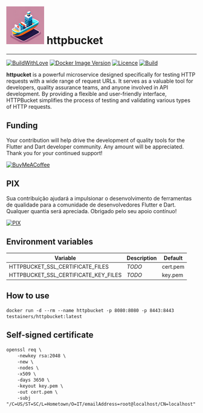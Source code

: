 <h1>
<img src="helpers/testainers-100.png" alt="Testainers" title="Testainers">
httpbucket
</h1>

---

[![BuildWithLove](https://img.shields.io/badge/%20built%20with-%20%E2%9D%A4-ff69b4.svg "build with love")](https://github.com/testainers/httpbucket/stargazers)
[![Docker Image Version](https://img.shields.io/docker/v/testainers/httpbucket)](https://github.com/testainers/httpbucket)
[![Licence](https://img.shields.io/github/license/testainers/httpbucket?color=blue)](https://github.com/testainers/httpbucket)
[![Build](https://img.shields.io/github/actions/workflow/status/testainers/httpbucket/main.yml?branch=main)](https://github.com/testainers/httpbucket)

**httpucket** is a powerful microservice designed specifically for testing HTTP
requests with a wide range of request URLs. It serves as a valuable tool for
developers, quality assurance teams, and anyone involved in API development. By
providing a flexible and user-friendly interface, HTTPBucket simplifies the
process of testing and validating various types of HTTP requests.

## Funding

Your contribution will help drive the development of quality tools for the
Flutter and Dart developer community. Any amount will be appreciated. Thank you
for your continued support!

[![BuyMeACoffee](https://www.buymeacoffee.com/assets/img/guidelines/download-assets-sm-2.svg)](https://www.buymeacoffee.com/edufolly)

## PIX

Sua contribuição ajudará a impulsionar o desenvolvimento de ferramentas de
qualidade para a comunidade de desenvolvedores Flutter e Dart. Qualquer quantia
será apreciada. Obrigado pelo seu apoio contínuo!

[![PIX](helpers/pix.png)](https://nubank.com.br/pagar/2bt2q/RBr4Szfuwr)

## Environment variables

| Variable                             | Description | Default  |
|--------------------------------------|-------------|----------|
| HTTPBUCKET_SSL_CERTIFICATE_FILES     | _*TODO*_    | cert.pem |
| HTTPBUCKET_SSL_CERTIFICATE_KEY_FILES | _*TODO*_    | key.pem  |

## How to use

```shell
docker run -d --rm --name httpbucket -p 8080:8080 -p 8443:8443 testainers/httpbucket:latest
```

## Self-signed certificate

```shell
openssl req \
    -newkey rsa:2048 \
    -new \
    -nodes \
    -x509 \
    -days 3650 \
    -keyout key.pem \
    -out cert.pem \
    -subj "/C=US/ST=SC/L=Hometown/O=IT/emailAddress=root@localhost/CN=localhost"
```
